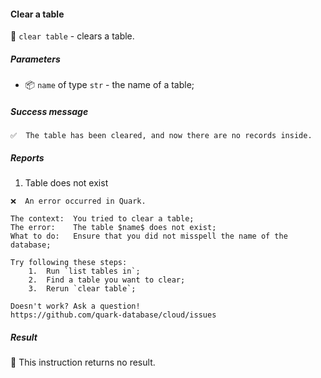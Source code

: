 #### Clear a table

🔧 `clear table` - clears a table.

##### Parameters

* 📦 `name` of type `str` - the name of a table;

<!-- or...
🚫 This instruction takes no parameters.
-->

##### Success message

```
✅  The table has been cleared, and now there are no records inside.
```

##### Reports

1. Table does not exist
```
❌  An error occurred in Quark.

The context:  You tried to clear a table;
The error:    The table $name$ does not exist;
What to do:   Ensure that you did not misspell the name of the database;

Try following these steps:
    1.  Run `list tables in`;
    2.  Find a table you want to clear;
    3.  Rerun `clear table`;

Doesn't work? Ask a question!
https://github.com/quark-database/cloud/issues
```

##### Result

🚫 This instruction returns no result.